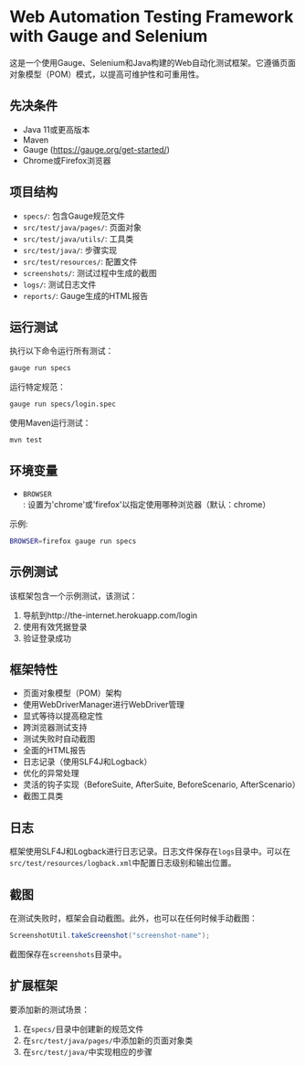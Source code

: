 # Web Automation Testing Framework with Gauge and Selenium

这是一个使用Gauge、Selenium和Java构建的Web自动化测试框架。它遵循页面对象模型（POM）模式，以提高可维护性和可重用性。

## 先决条件

- Java 11或更高版本
- Maven
- Gauge (https://gauge.org/get-started/)
- Chrome或Firefox浏览器

## 项目结构

- `specs/`: 包含Gauge规范文件
- `src/test/java/pages/`: 页面对象
- `src/test/java/utils/`: 工具类
- `src/test/java/`: 步骤实现
- `src/test/resources/`: 配置文件
- `screenshots/`: 测试过程中生成的截图
- `logs/`: 测试日志文件
- `reports/`: Gauge生成的HTML报告

## 运行测试

执行以下命令运行所有测试：

```bash
gauge run specs
```

运行特定规范：

```bash
gauge run specs/login.spec
```

使用Maven运行测试：

```bash
mvn test
```

## 环境变量

- `BROWSER`: 设置为'chrome'或'firefox'以指定使用哪种浏览器（默认：chrome）

示例:
```bash
BROWSER=firefox gauge run specs
```

## 示例测试

该框架包含一个示例测试，该测试：
1. 导航到http://the-internet.herokuapp.com/login
2. 使用有效凭据登录
3. 验证登录成功

## 框架特性

- 页面对象模型（POM）架构
- 使用WebDriverManager进行WebDriver管理
- 显式等待以提高稳定性
- 跨浏览器测试支持
- 测试失败时自动截图
- 全面的HTML报告
- 日志记录（使用SLF4J和Logback）
- 优化的异常处理
- 灵活的钩子实现（BeforeSuite, AfterSuite, BeforeScenario, AfterScenario）
- 截图工具类

## 日志

框架使用SLF4J和Logback进行日志记录。日志文件保存在`logs`目录中。可以在`src/test/resources/logback.xml`中配置日志级别和输出位置。

## 截图

在测试失败时，框架会自动截图。此外，也可以在任何时候手动截图：

```java
ScreenshotUtil.takeScreenshot("screenshot-name");
```

截图保存在`screenshots`目录中。

## 扩展框架

要添加新的测试场景：
1. 在`specs/`目录中创建新的规范文件
2. 在`src/test/java/pages/`中添加新的页面对象类
3. 在`src/test/java/`中实现相应的步骤 